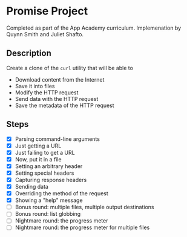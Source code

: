 # Promise Project
Completed as part of the App Academy curriculum. Implemenation by Quynn Smith and Juliet Shafto.

## Description
Create a clone of the `curl` utility that will be able to
- Download content from the Internet
- Save it into files
- Modify the HTTP request
- Send data with the HTTP request
- Save the metadata of the HTTP request

## Steps
- [x] Parsing command-line arguments
- [x] Just getting a URL
- [x] Just failing to get a URL
- [x] Now, put it in a file
- [x] Setting an arbitrary header
- [x] Setting special headers
- [x] Capturing response headers
- [x] Sending data
- [x] Overriding the method of the request
- [x] Showing a "help" message
- [ ] Bonus round: multiple files, multiple output destinations
- [ ] Bonus round: list globbing
- [ ] Nightmare round: the progress meter
- [ ] Nightmare round: the progress meter for multiple files
